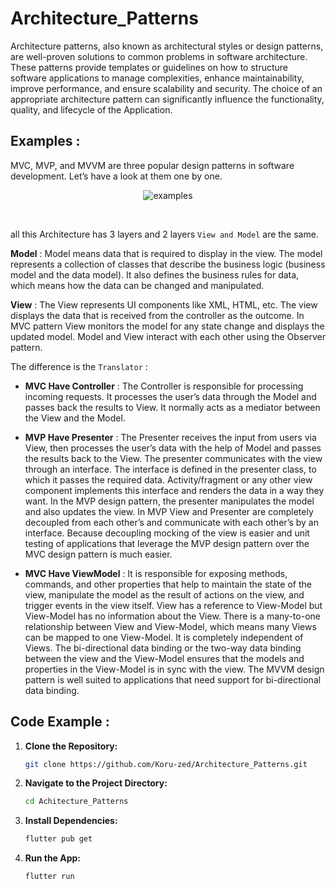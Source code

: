 # Architecture_Patterns

Architecture patterns, also known as architectural styles or design patterns, are well-proven solutions to common problems in software architecture. These patterns provide templates or guidelines on how to structure software applications to manage complexities, enhance maintainability, improve performance, and ensure scalability and security. The choice of an appropriate architecture pattern can significantly influence the functionality, quality, and lifecycle of the Application.

## Examples : 
MVC, MVP, and MVVM are three popular design patterns in software development. Let’s have a look at them one by one.
<be>
  <p align="center">
    <img src="https://github.com/Koru-zed/Architecture_Patterns/assets/97313235/943765c0-6ea7-453b-b9d3-c2ecbd3cb14e" alt="examples">
  <p>
<br>

all this Architecture has 3 layers and 2 layers ``` View and Model ``` are the same.

**Model** : Model means data that is required to display in the view. The model represents a collection of classes that describe the business logic (business model and the data model). It also defines the business rules for data, which means how the data can be changed and manipulated.

**View** : The View represents UI components like XML, HTML, etc. The view displays the data that is received from the controller as the outcome. In MVC pattern View monitors the model for any state change and displays the updated model. Model and View interact with each other using the Observer pattern.

The difference is the ``Translator`` :

- **MVC Have Controller** : The Controller is responsible for processing incoming requests. It processes the user’s data through the Model and passes back the results to View. It normally acts as a mediator between the View and the Model.

- **MVP Have Presenter** : The Presenter receives the input from users via View, then processes the user’s data with the help of Model and passes the results back to the View. The presenter communicates with the view through an interface. The interface is defined in the presenter class, to which it passes the required data. Activity/fragment or any other view component implements this interface and renders the data in a way they want. In the MVP design pattern, the presenter manipulates the model and also updates the view. In MVP View and Presenter are completely decoupled from each other’s and communicate with each other’s by an interface. Because decoupling mocking of the view is easier and unit testing of applications that leverage the MVP design pattern over the MVC design pattern is much easier.

- **MVC Have ViewModel** : It is responsible for exposing methods, commands, and other properties that help to maintain the state of the view, manipulate the model as the result of actions on the view, and trigger events in the view itself. View has a reference to View-Model but View-Model has no information about the View. There is a many-to-one relationship between View and View-Model, which means many Views can be mapped to one View-Model. It is completely independent of Views. The bi-directional data binding or the two-way data binding between the view and the View-Model ensures that the models and properties in the View-Model is in sync with the view. The MVVM design pattern is well suited to applications that need support for bi-directional data binding.

## Code Example :
1. **Clone the Repository:**
    ```bash
    git clone https://github.com/Koru-zed/Architecture_Patterns.git
    ```

2. **Navigate to the Project Directory:**
    ```bash
    cd Achitecture_Patterns
    ```

3. **Install Dependencies:**
    ```bash
    flutter pub get
    ```

4. **Run the App:**
    ```bash
    flutter run
    ```

